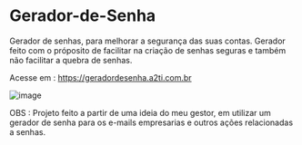# Gerador-de-Senha
Gerador de senhas, para melhorar a segurança das suas contas.
Gerador feito com o próposito de facilitar na criação de senhas seguras e também não facilitar a quebra de senhas.

Acesse em : https://geradordesenha.a2ti.com.br 

![image](https://github.com/SaimonCosta/Gerador-de-Senha/assets/132319798/9df34af8-fd10-40c7-b890-9d1d5f0b91fd)


OBS : Projeto feito a partir de uma ideia do meu gestor, em utilizar um gerador de senha para os e-mails empresarias e outros ações relacionadas a senhas.
